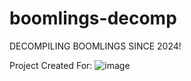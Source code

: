 # boomlings-decomp

DECOMPILING BOOMLINGS SINCE 2024!

Project Created For:
![image](https://github.com/Bashlings/boomlings-decomp/assets/124399423/04b3c2d6-0878-457a-be80-871425d28ba4)
